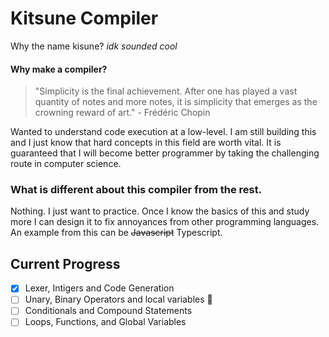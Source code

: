 # Kitsune Compiler

Why the name kisune?
_idk sounded cool_

#### Why make a compiler?

> "Simplicity is the final achievement. After one has played a vast
> quantity of notes and more notes, it is simplicity that emerges as the crowning
> reward of art." - Frédéric Chopin

Wanted to understand code execution at a low-level.
I am still building this and I just know that hard concepts
in this field are worth vital. It is guaranteed that I will
become better programmer by taking the challenging route in
computer science.

### What is different about this compiler from the rest.

Nothing. I just want to practice. Once I know the basics of this and
study more I can design it to fix annoyances from other programming
languages. An example from this can be ~~Javascript~~ Typescript.

## Current Progress

- [x] Lexer, Intigers and Code Generation
- [ ] Unary, Binary Operators and local variables :hammer:
- [ ] Conditionals and Compound Statements
- [ ] Loops, Functions, and Global Variables
